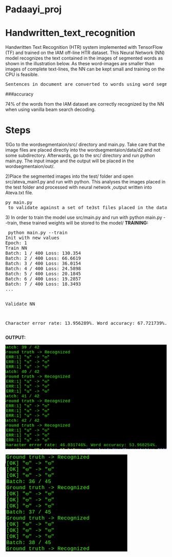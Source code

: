 # Padaayi_proj
# Handwritten_text_recognition

Handwritten Text Recognition (HTR) system implemented with TensorFlow (TF) and trained on the IAM off-line HTR dataset.
This Neural Network (NN) model recognizes the text contained in the images of segmented words as shown in the illustration below.
As these word-images are smaller than images of complete text-lines, the NN can be kept small and training on the CPU is feasible.

<pre>Sentences in document are converted to words using word_segmentation</pre>

###accuracy

74% of the words from the IAM dataset are correctly recognized by the NN when using vanilla beam search decoding.

<h1>Steps</h1>
<p>1)Go to the wordsegmentaion/src/ directory and main.py. Take care that the image files are placed directly into the wordsegmentaion/data/d2 and not some subdirectory. Afterwards, go to the src/ directory and run python main.py. The input image and the  output will be placed in the wordsegmentaion/out/.</p>
<p>2)Place the segmented images into the test/ folder and open src/ateva_main1.py and run with python. This analyses the images placed in the test folder and processed with neural network ,output written into Ateva.txt file.</p>
<pre>py main.py
 to validate against a set of te3st files placed in the data folder
</pre>
3) In order to train the model use src/main.py and run with python main.py --train, these trained weights will be stored to the model/
<b>TRAINING:</b>
<pre>
 python main.py --train
Init with new values
Epoch: 1
Train NN
Batch: 1 / 400 Loss: 130.354
Batch: 2 / 400 Loss: 66.6619
Batch: 3 / 400 Loss: 36.0154
Batch: 4 / 400 Loss: 24.5898
Batch: 5 / 400 Loss: 20.1845
Batch: 6 / 400 Loss: 19.2857
Batch: 7 / 400 Loss: 18.3493
...

Validate NN

Character error rate: 13.956289%. Word accuracy: 67.721739%.
</pre>
<b>OUTPUT:</b>


![Screenshot](./doc/1.jpeg)


<b> 

![Screenshot](./doc/2.jpeg)


